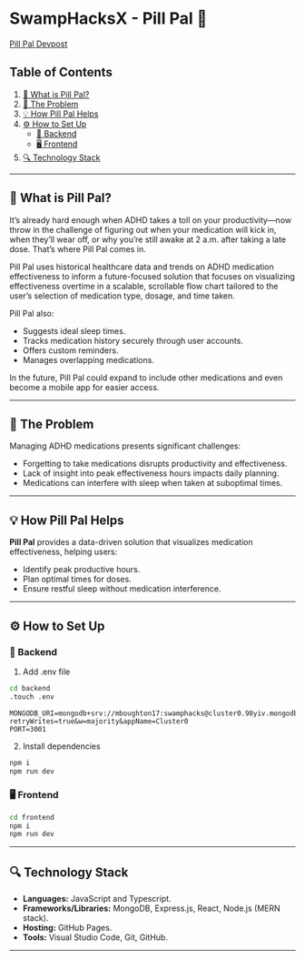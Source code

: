 # SwampHacksX - Pill Pal 💊  
[Pill Pal Devpost](https://devpost.com/software/pill-pal-x81rk6)

## Table of Contents  

1. [💊 What is Pill Pal?](#what-is-pill-pal)  
2. [🚨 The Problem](#-the-problem)  
3. [💡 How Pill Pal Helps](#-how-pill-pal-helps)  
4. [⚙️ How to Set Up](#️-how-to-set-up)  
    - [🔧 Backend](#-backend)  
    - [🖥️ Frontend](#-frontend)  
5. [🔍 Technology Stack](#-technology-stack)

---

## 💊 What is Pill Pal?

It’s already hard enough when ADHD takes a toll on your productivity—now throw in the challenge of figuring out when your medication will kick in, when they’ll wear off, or why you’re still awake at 2 a.m. after taking a late dose. That’s where Pill Pal comes in. 

Pill Pal uses historical healthcare data and trends on ADHD medication effectiveness to inform a future-focused solution that focuses on visualizing effectiveness overtime in a scalable, scrollable flow chart tailored to the user’s selection of medication type, dosage, and time taken. 

Pill Pal also:  
- Suggests ideal sleep times.
- Tracks medication history securely through user accounts. 
- Offers custom reminders.
- Manages overlapping medications.

In the future, Pill Pal could expand to include other medications and even become a mobile app for easier access.

---

## 🚨 The Problem
Managing ADHD medications presents significant challenges:
- Forgetting to take medications disrupts productivity and effectiveness.
- Lack of insight into peak effectiveness hours impacts daily planning.
- Medications can interfere with sleep when taken at suboptimal times.

---

## 💡 How Pill Pal Helps
**Pill Pal** provides a data-driven solution that visualizes medication effectiveness, helping users:
- Identify peak productive hours.
- Plan optimal times for doses.
- Ensure restful sleep without medication interference.

---

## ⚙️ How to Set Up

### 🔧 Backend

1. Add .env file

```bash
cd backend
.touch .env

```

```.env
MONGODB_URI=mongodb+srv://mboughton17:swamphacks@cluster0.98yiv.mongodb.net/?retryWrites=true&w=majority&appName=Cluster0
PORT=3001
```

2. Install dependencies

```bash 
npm i
npm run dev
```

### 🖥️ Frontend
```bash
cd frontend
npm i
npm run dev
```

---

## 🔍 Technology Stack

- **Languages:** JavaScript and Typescript.
- **Frameworks/Libraries:** MongoDB, Express.js, React, Node.js (MERN stack).
- **Hosting:** GitHub Pages.
- **Tools:** Visual Studio Code, Git, GitHub.

---
